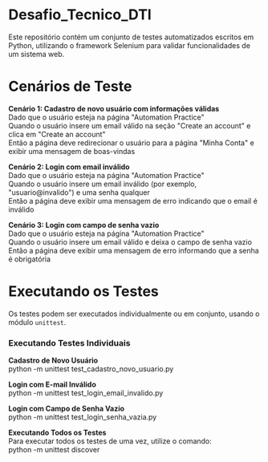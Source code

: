 # Desafio_Tecnico_DTI

Este repositório contém um conjunto de testes automatizados escritos em Python, utilizando o framework Selenium para validar funcionalidades de um sistema web.

# Cenários de Teste

**Cenário 1: Cadastro de novo usuário com informações válidas**  
Dado que o usuário esteja na página "Automation Practice"  
Quando o usuário insere um email válido na seção "Create an account" e clica em "Create an account"  
Então a página deve redirecionar o usuário para a página "Minha Conta" e exibir uma mensagem de boas-vindas  

**Cenário 2: Login com email inválido**  
Dado que o usuário esteja na página "Automation Practice"  
Quando o usuário insere um email inválido (por exemplo, "usuario@invalido") e uma senha qualquer  
Então a página deve exibir uma mensagem de erro indicando que o email é inválido  

**Cenário 3: Login com campo de senha vazio**  
Dado que o usuário esteja na página "Automation Practice"  
Quando o usuário insere um email válido e deixa o campo de senha vazio  
Então a página deve exibir uma mensagem de erro informando que a senha é obrigatória  

# Executando os Testes

Os testes podem ser executados individualmente ou em conjunto, usando o módulo `unittest`.

### Executando Testes Individuais  

**Cadastro de Novo Usuário**  
python -m unittest test_cadastro_novo_usuario.py

**Login com E-mail Inválido**   
python -m unittest test_login_email_invalido.py

**Login com Campo de Senha Vazio**  
python -m unittest test_login_senha_vazia.py

**Executando Todos os Testes**  
Para executar todos os testes de uma vez, utilize o comando:  
python -m unittest discover
